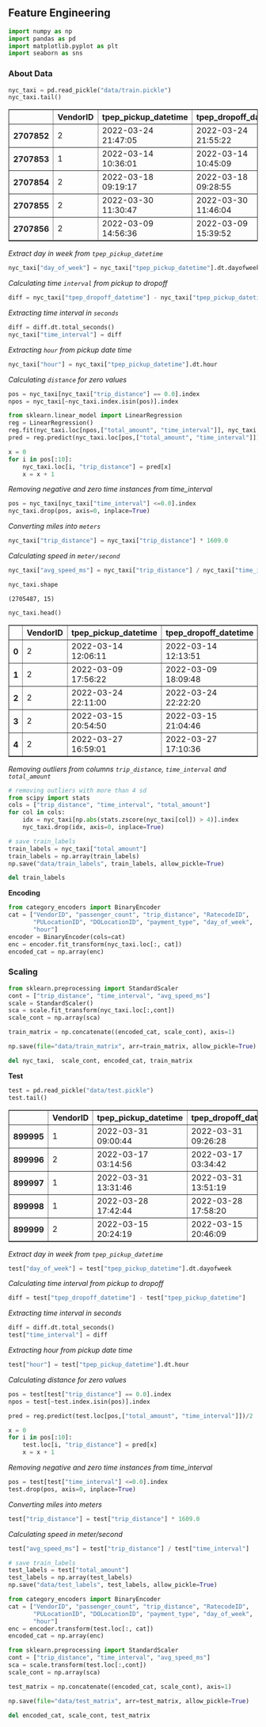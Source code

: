 ## **Feature Engineering**


```python
import numpy as np
import pandas as pd
import matplotlib.pyplot as plt
import seaborn as sns
```

### **About Data**


```python
nyc_taxi = pd.read_pickle("data/train.pickle")
nyc_taxi.tail()
```




<div>
<table border="1" class="dataframe">
  <thead>
    <tr style="text-align: right;">
      <th></th>
      <th>VendorID</th>
      <th>tpep_pickup_datetime</th>
      <th>tpep_dropoff_datetime</th>
      <th>passenger_count</th>
      <th>trip_distance</th>
      <th>RatecodeID</th>
      <th>PULocationID</th>
      <th>DOLocationID</th>
      <th>payment_type</th>
      <th>fare_amount</th>
      <th>total_amount</th>
    </tr>
  </thead>
  <tbody>
    <tr>
      <th>2707852</th>
      <td>2</td>
      <td>2022-03-24 21:47:05</td>
      <td>2022-03-24 21:55:22</td>
      <td>1</td>
      <td>1.85</td>
      <td>1</td>
      <td>141</td>
      <td>137</td>
      <td>1</td>
      <td>8.0</td>
      <td>11.80</td>
    </tr>
    <tr>
      <th>2707853</th>
      <td>1</td>
      <td>2022-03-14 10:36:01</td>
      <td>2022-03-14 10:45:09</td>
      <td>1</td>
      <td>1.40</td>
      <td>1</td>
      <td>137</td>
      <td>237</td>
      <td>1</td>
      <td>8.0</td>
      <td>13.55</td>
    </tr>
    <tr>
      <th>2707854</th>
      <td>2</td>
      <td>2022-03-18 09:19:17</td>
      <td>2022-03-18 09:28:55</td>
      <td>1</td>
      <td>1.92</td>
      <td>1</td>
      <td>79</td>
      <td>186</td>
      <td>1</td>
      <td>8.5</td>
      <td>14.16</td>
    </tr>
    <tr>
      <th>2707855</th>
      <td>2</td>
      <td>2022-03-30 11:30:47</td>
      <td>2022-03-30 11:46:04</td>
      <td>1</td>
      <td>1.64</td>
      <td>1</td>
      <td>233</td>
      <td>68</td>
      <td>2</td>
      <td>10.5</td>
      <td>13.80</td>
    </tr>
    <tr>
      <th>2707856</th>
      <td>2</td>
      <td>2022-03-09 14:56:36</td>
      <td>2022-03-09 15:39:52</td>
      <td>1</td>
      <td>4.28</td>
      <td>1</td>
      <td>90</td>
      <td>236</td>
      <td>2</td>
      <td>26.0</td>
      <td>29.30</td>
    </tr>
  </tbody>
</table>
</div>



*Extract day in week from `tpep_pickup_datetime`*


```python
nyc_taxi["day_of_week"] = nyc_taxi["tpep_pickup_datetime"].dt.dayofweek
```

*Calculating time `interval` from pickup to dropoff*


```python
diff = nyc_taxi["tpep_dropoff_datetime"] - nyc_taxi["tpep_pickup_datetime"]
```

*Extracting time interval in `seconds`*


```python
diff = diff.dt.total_seconds()
nyc_taxi["time_interval"] = diff
```

*Extracting `hour` from pickup date time*


```python
nyc_taxi["hour"] = nyc_taxi["tpep_pickup_datetime"].dt.hour
```

*Calculating `distance` for zero values*


```python
pos = nyc_taxi[nyc_taxi["trip_distance"] == 0.0].index
npos = nyc_taxi[~nyc_taxi.index.isin(pos)].index
```


```python
from sklearn.linear_model import LinearRegression
reg = LinearRegression()
reg.fit(nyc_taxi.loc[npos,["total_amount", "time_interval"]], nyc_taxi.loc[npos, "trip_distance"])
pred = reg.predict(nyc_taxi.loc[pos,["total_amount", "time_interval"]])/2
```


```python
x = 0
for i in pos[:10]:
    nyc_taxi.loc[i, "trip_distance"] = pred[x]
    x = x + 1
```

*Removing negative and zero time instances from time_interval*


```python
pos = nyc_taxi[nyc_taxi["time_interval"] <=0.0].index
nyc_taxi.drop(pos, axis=0, inplace=True)
```

*Converting miles into `meters`*


```python
nyc_taxi["trip_distance"] = nyc_taxi["trip_distance"] * 1609.0
```

*Calculating speed in `meter/second`*


```python
nyc_taxi["avg_speed_ms"] = nyc_taxi["trip_distance"] / nyc_taxi["time_interval"]
```


```python
nyc_taxi.shape
```




    (2705487, 15)




```python
nyc_taxi.head()
```




<div>
<table border="1" class="dataframe">
  <thead>
    <tr style="text-align: right;">
      <th></th>
      <th>VendorID</th>
      <th>tpep_pickup_datetime</th>
      <th>tpep_dropoff_datetime</th>
      <th>passenger_count</th>
      <th>trip_distance</th>
      <th>RatecodeID</th>
      <th>PULocationID</th>
      <th>DOLocationID</th>
      <th>payment_type</th>
      <th>fare_amount</th>
      <th>total_amount</th>
      <th>day_of_week</th>
      <th>time_interval</th>
      <th>hour</th>
      <th>avg_speed_ms</th>
    </tr>
  </thead>
  <tbody>
    <tr>
      <th>0</th>
      <td>2</td>
      <td>2022-03-14 12:06:11</td>
      <td>2022-03-14 12:13:51</td>
      <td>1</td>
      <td>3008.83</td>
      <td>1</td>
      <td>229</td>
      <td>263</td>
      <td>2</td>
      <td>8.0</td>
      <td>11.30</td>
      <td>0</td>
      <td>460.0</td>
      <td>12</td>
      <td>6.540935</td>
    </tr>
    <tr>
      <th>1</th>
      <td>2</td>
      <td>2022-03-09 17:56:22</td>
      <td>2022-03-09 18:09:48</td>
      <td>2</td>
      <td>3105.37</td>
      <td>1</td>
      <td>140</td>
      <td>239</td>
      <td>1</td>
      <td>10.0</td>
      <td>15.30</td>
      <td>2</td>
      <td>806.0</td>
      <td>17</td>
      <td>3.852816</td>
    </tr>
    <tr>
      <th>2</th>
      <td>2</td>
      <td>2022-03-24 22:11:00</td>
      <td>2022-03-24 22:22:20</td>
      <td>1</td>
      <td>2928.38</td>
      <td>1</td>
      <td>239</td>
      <td>263</td>
      <td>1</td>
      <td>9.5</td>
      <td>15.96</td>
      <td>3</td>
      <td>680.0</td>
      <td>22</td>
      <td>4.306441</td>
    </tr>
    <tr>
      <th>3</th>
      <td>2</td>
      <td>2022-03-15 20:54:50</td>
      <td>2022-03-15 21:04:46</td>
      <td>6</td>
      <td>3137.55</td>
      <td>1</td>
      <td>163</td>
      <td>186</td>
      <td>1</td>
      <td>9.0</td>
      <td>15.36</td>
      <td>1</td>
      <td>596.0</td>
      <td>20</td>
      <td>5.264346</td>
    </tr>
    <tr>
      <th>4</th>
      <td>2</td>
      <td>2022-03-27 16:59:01</td>
      <td>2022-03-27 17:10:36</td>
      <td>1</td>
      <td>1657.27</td>
      <td>1</td>
      <td>186</td>
      <td>230</td>
      <td>2</td>
      <td>8.5</td>
      <td>11.80</td>
      <td>6</td>
      <td>695.0</td>
      <td>16</td>
      <td>2.384561</td>
    </tr>
  </tbody>
</table>
</div>



*Removing outliers from columns `trip_distance`, `time_interval` and `total_amount`* 


```python
# removing outliers with more than 4 sd
from scipy import stats
cols = ["trip_distance", "time_interval", "total_amount"]
for col in cols:
    idx = nyc_taxi[np.abs(stats.zscore(nyc_taxi[col]) > 4)].index
    nyc_taxi.drop(idx, axis=0, inplace=True)
```


```python
# save train_labels
train_labels = nyc_taxi["total_amount"]
train_labels = np.array(train_labels)
np.save("data/train_labels", train_labels, allow_pickle=True)
```


```python
del train_labels
```

**Encoding**


```python
from category_encoders import BinaryEncoder
cat = ["VendorID", "passenger_count", "trip_distance", "RatecodeID",
       "PULocationID", "DOLocationID", "payment_type", "day_of_week",
       "hour"]
encoder = BinaryEncoder(cols=cat)
enc = encoder.fit_transform(nyc_taxi.loc[:, cat])
encoded_cat = np.array(enc)
```

### **Scaling** 


```python
from sklearn.preprocessing import StandardScaler
cont = ["trip_distance", "time_interval", "avg_speed_ms"]
scale = StandardScaler()
sca = scale.fit_transform(nyc_taxi.loc[:,cont])
scale_cont = np.array(sca)
```


```python
train_matrix = np.concatenate((encoded_cat, scale_cont), axis=1)
```


```python
np.save(file="data/train_matrix", arr=train_matrix, allow_pickle=True)
```


```python
del nyc_taxi,  scale_cont, encoded_cat, train_matrix 
```

**Test**


```python
test = pd.read_pickle("data/test.pickle")
test.tail()
```




<div>
<table border="1" class="dataframe">
  <thead>
    <tr style="text-align: right;">
      <th></th>
      <th>VendorID</th>
      <th>tpep_pickup_datetime</th>
      <th>tpep_dropoff_datetime</th>
      <th>passenger_count</th>
      <th>trip_distance</th>
      <th>RatecodeID</th>
      <th>PULocationID</th>
      <th>DOLocationID</th>
      <th>payment_type</th>
      <th>fare_amount</th>
      <th>total_amount</th>
    </tr>
  </thead>
  <tbody>
    <tr>
      <th>899995</th>
      <td>1</td>
      <td>2022-03-31 09:00:44</td>
      <td>2022-03-31 09:26:28</td>
      <td>1</td>
      <td>6.90</td>
      <td>1</td>
      <td>13</td>
      <td>162</td>
      <td>1</td>
      <td>26.0</td>
      <td>35.16</td>
    </tr>
    <tr>
      <th>899996</th>
      <td>2</td>
      <td>2022-03-17 03:14:56</td>
      <td>2022-03-17 03:34:42</td>
      <td>1</td>
      <td>3.84</td>
      <td>1</td>
      <td>170</td>
      <td>87</td>
      <td>2</td>
      <td>16.0</td>
      <td>19.80</td>
    </tr>
    <tr>
      <th>899997</th>
      <td>1</td>
      <td>2022-03-31 13:31:46</td>
      <td>2022-03-31 13:51:19</td>
      <td>0</td>
      <td>1.50</td>
      <td>1</td>
      <td>163</td>
      <td>236</td>
      <td>1</td>
      <td>12.5</td>
      <td>18.95</td>
    </tr>
    <tr>
      <th>899998</th>
      <td>1</td>
      <td>2022-03-28 17:42:44</td>
      <td>2022-03-28 17:58:20</td>
      <td>1</td>
      <td>3.90</td>
      <td>1</td>
      <td>140</td>
      <td>179</td>
      <td>1</td>
      <td>14.5</td>
      <td>23.50</td>
    </tr>
    <tr>
      <th>899999</th>
      <td>2</td>
      <td>2022-03-15 20:24:19</td>
      <td>2022-03-15 20:46:09</td>
      <td>1</td>
      <td>3.92</td>
      <td>1</td>
      <td>148</td>
      <td>48</td>
      <td>1</td>
      <td>17.0</td>
      <td>24.96</td>
    </tr>
  </tbody>
</table>
</div>



*Extract day in week from `tpep_pickup_datetime`*


```python
test["day_of_week"] = test["tpep_pickup_datetime"].dt.dayofweek
```

*Calculating time interval from pickup to dropoff*


```python
diff = test["tpep_dropoff_datetime"] - test["tpep_pickup_datetime"]
```

*Extracting time interval in seconds*


```python
diff = diff.dt.total_seconds()
test["time_interval"] = diff
```

*Extracting hour from pickup date time*


```python
test["hour"] = test["tpep_pickup_datetime"].dt.hour
```

*Calculating distance for zero values*


```python
pos = test[test["trip_distance"] == 0.0].index
npos = test[~test.index.isin(pos)].index
```


```python
pred = reg.predict(test.loc[pos,["total_amount", "time_interval"]])/2
```


```python
x = 0
for i in pos[:10]:
    test.loc[i, "trip_distance"] = pred[x]
    x = x + 1
```

*Removing negative and zero time instances from time_interval*


```python
pos = test[test["time_interval"] <=0.0].index
test.drop(pos, axis=0, inplace=True)
```

*Converting miles into meters*


```python
test["trip_distance"] = test["trip_distance"] * 1609.0
```

*Calculating speed in meter/second*


```python
test["avg_speed_ms"] = test["trip_distance"] / test["time_interval"]
```


```python
# save train_labels
test_labels = test["total_amount"]
test_labels = np.array(test_labels)
np.save("data/test_labels", test_labels, allow_pickle=True)
```


```python
from category_encoders import BinaryEncoder
cat = ["VendorID", "passenger_count", "trip_distance", "RatecodeID",
       "PULocationID", "DOLocationID", "payment_type", "day_of_week",
       "hour"]
enc = encoder.transform(test.loc[:, cat])
encoded_cat = np.array(enc)
```


```python
from sklearn.preprocessing import StandardScaler
cont = ["trip_distance", "time_interval", "avg_speed_ms"]
sca = scale.transform(test.loc[:,cont])
scale_cont = np.array(sca)
```


```python
test_matrix = np.concatenate((encoded_cat, scale_cont), axis=1)
```


```python
np.save(file="data/test_matrix", arr=test_matrix, allow_pickle=True)
```


```python
del encoded_cat, scale_cont, test_matrix
```


```python

```
